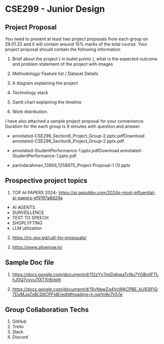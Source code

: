 # CSE299 - Junior Design

## Project Proposal
You need to present at least two project proposals from each group on 29.01.25 and it will contain around 15% marks of the total course. Your project proposal should contain the following information </br>

1. Brief about the project ( in bullet points ), what is the expected outcome and problem statement of the project with images </br>

2. Methodology/ Feature list / Dataset Details </br>

3. A diagram explaining the project </br>

4. Technology stack </br>

5. Gantt chart explaining the timeline </br>

6. Work distribution.</br>

I have also attached a sample project proposal for your convenience. Duration for the each group is 8 minutes with question and answer. </br>

* annotated-CSE299_Section8_Project_Group-2.pptx.pdfDownload annotated-CSE299_Section8_Project_Group-2.pptx.pdf

* annotated-StudentPerformance-1.pptx.pdfDownload annotated-StudentPerformance-1.pptx.pdf

* parindarahman_13956_1258975_Project Proposal-1 (1).pptx

## Prospective project topics

1. TOP AI PAPERS 2024- https://ai.gopubby.com/2024s-most-influential-ai-papers-ef9197a8d24a </br>
* AI AGENTS
* SURVEILLENCE
* TEXT TO SPEECH
* SHOPLYFTING
* LLM utilization

2. https://ric.gov.bd/call-for-proposals/ </br>

3. https://www.alivenow.in/ </br>

## Sample Doc file

1. https://docs.google.com/document/d/112zYv7miDqhwaTcNu7YGBvIIFTLhJ0Q7yvvu7IXTXr8/edit

2. https://docs.google.com/document/d/1SvNpwZq4VcWACPBE_kUR3lFlQ7DyMJqZxBLDXCPFidE/edit#heading=h.npl1n9n7h57e

## Group Collaboration Techs
1. GitHub </br>
2. Trello </br>
3. Slack </br>
4. Discord </br>